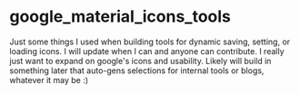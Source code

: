 # google_material_icons_tools
Just some things I used when building tools for dynamic saving, setting, or loading icons.
I will update when I can and anyone can contribute. I really just want to expand on google's icons and usability. 
Likely will build in something later that auto-gens selections for internal tools or blogs, whatever it may be :)
